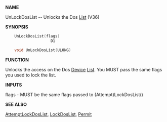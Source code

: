
**NAME**

UnLockDosList -- Unlocks the Dos [List](_OOWD) (V36)

**SYNOPSIS**

```c
    UnLockDosList(flags)
                    D1

    void UnLockDosList(ULONG)

```
**FUNCTION**

Unlocks the access on the Dos [Device](_OOXW) [List](_OOWD).  You MUST pass the same
flags you used to lock the list.

**INPUTS**

flags - MUST be the same flags passed to (Attempt)LockDosList()

**SEE ALSO**

[AttemptLockDosList](AttemptLockDosList), [LockDosList](LockDosList), [Permit](_OSVY)
